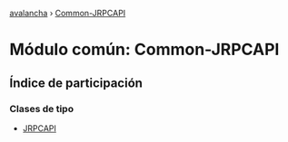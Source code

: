 [avalancha](../README.md) › [Common-JRPCAPI](common_jrpcapi.md)

# Módulo común: Common-JRPCAPI

## Índice de participación

### Clases de tipo

* [JRPCAPI](../classes/common_jrpcapi.jrpcapi.md)
